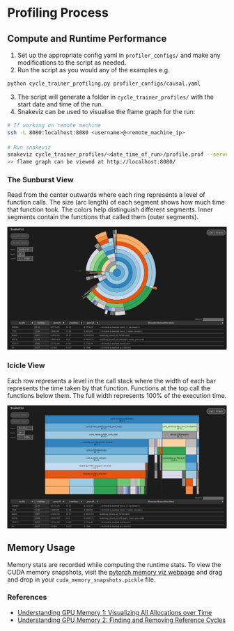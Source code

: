 # Profiling Process

## Compute and Runtime Performance

1) Set up the appropriate config yaml in `profiler_configs/` and make any modifications to the script as needed.
2) Run the script as you would any of the examples e.g.
```bash
python cycle_trainer_profiling.py profiler_configs/causal.yaml
```

3) The script will generate a folder in `cycle_trainer_profiles/` with the start date and time of the run.
4) Snakeviz can be used to visualise the flame graph for the run:
```bash
# If working on remote machine
ssh -L 8080:localhost:8080 <username>@<remote_machine_ip>

# Run snakeviz
snakeviz cycle_trainer_profiles/<date_time_of_run>/profile.prof --server
>> flame graph can be viewed at http://localhost:8080/
```

### The Sunburst View

Read from the center outwards where each ring represents a level of function calls. The size (arc length) of each segment shows how much time that function took. The colors help distinguish different segments. Inner segments contain the functions that called them (outer segments).

![Sunburst View](../../docs/assets/sunburst_snakeviz.png)

### Icicle View

Each row represents a level in the call stack where the width of each bar represents the time taken by that function. Functions at the top call the functions below them. The full width represents 100% of the execution time.

![Icicle View](../../docs/assets/icicle_snakeviz.png)


## Memory Usage

Memory stats are recorded while computing the runtime stats. To view the CUDA memory snapshots, visit the [pytorch memory viz webpage](https://pytorch.org/memory_viz) and drag and drop in your `cuda_memory_snapshots.pickle` file.


### References
- [Understanding GPU Memory 1: Visualizing All Allocations over Time](https://pytorch.org/blog/understanding-gpu-memory-1/)
- [Understanding GPU Memory 2: Finding and Removing Reference Cycles](https://pytorch.org/blog/understanding-gpu-memory-2/)